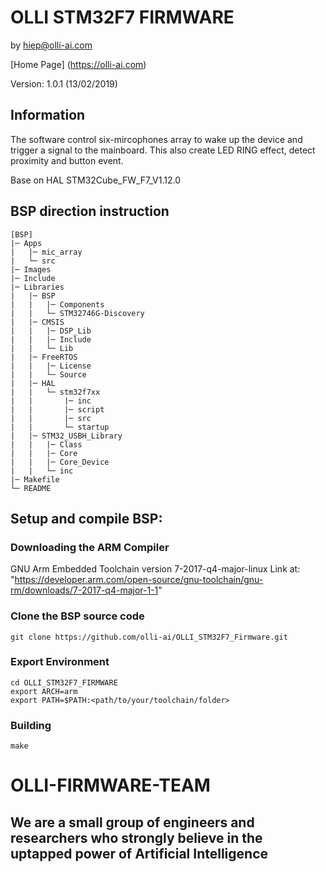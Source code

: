 # OLLI STM32F7 FIRMWARE

by hiep@olli-ai.com

[Home Page] (https://olli-ai.com)

Version: 1.0.1 (13/02/2019)

## Information
The software control six-mircophones array to wake up the device and trigger a signal to the mainboard. This also create LED RING effect, detect proximity and button event.

Base on HAL STM32Cube_FW_F7_V1.12.0

## BSP direction instruction
```
[BSP]
|─ Apps
|   |─ mic_array
|   └─ src
|─ Images
|─ Include
|─ Libraries
|   |─ BSP
|   |   |─ Components
|   |   └─ STM32746G-Discovery
|   |─ CMSIS
|   |   |─ DSP_Lib
|   |   |─ Include
|   |   └─ Lib
|   |─ FreeRTOS
|   |   |─ License
|   |   └─ Source
|   |─ HAL
|   |   └─ stm32f7xx
|   |       |─ inc
|   |       |─ script
|   |       |─ src
|   |       └─ startup
|   |─ STM32_USBH_Library
|   |   |─ Class
|   |   |─ Core
|   |   |─ Core_Device
|   |   └─ inc
|─ Makefile
└─ README
```
## Setup and compile BSP:

### Downloading the ARM Compiler

GNU Arm Embedded Toolchain version 7-2017-q4-major-linux
Link at: "https://developer.arm.com/open-source/gnu-toolchain/gnu-rm/downloads/7-2017-q4-major-1-1"

### Clone the BSP source code
```
git clone https://github.com/olli-ai/OLLI_STM32F7_Firmware.git
```
### Export Environment
```
cd OLLI_STM32F7_FIRMWARE
export ARCH=arm
export PATH=$PATH:<path/to/your/toolchain/folder>
```
### Building
```
make
```
# OLLI-FIRMWARE-TEAM
## We are a small group of engineers and researchers who strongly believe in the uptapped power of Artificial Intelligence
